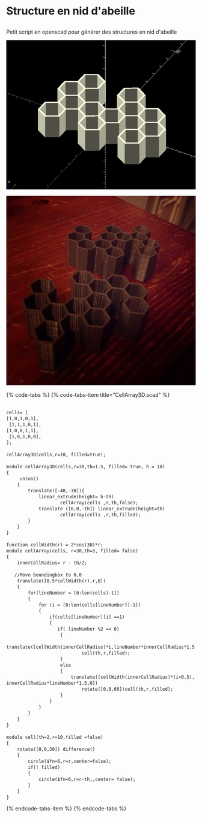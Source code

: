 # Structure en nid d'abeille

## 

Petit script en openscad pour générer des structures en nid d'abeille

![](../.gitbook/assets/image%20%2857%29.png)

![](../.gitbook/assets/image%20%288%29.png)





{% code-tabs %}
{% code-tabs-item title="CellArray3D.scad" %}
```text

cells= [
[1,0,1,0,1],
 [1,1,1,0,1],
[1,0,0,1,1],
 [1,0,1,0,0],
];
 
cellArray3D(cells,r=10, filled=true);
 
module cellArray3D(cells,r=30,th=1.5, filled= true, h = 18)
{
     union()
    {
        translate([-40,-30]){
            linear_extrude(height= h-th)
                    cellArray(cells ,r,th,false);
            translate ([0,0,-th]) linear_extrude(height=th)  
                    cellArray(cells ,r,th,filled);
        }
    }
}
 
function cellWidth(r) = 2*cos(30)*r;
module cellArray(cells, r=30,th=3, filled= false)
{
    innerCellRadius= r - th/2;
 
   //Move boundingbox to 0,0
    translate([0.5*cellWidth(r),r,0])
    {
        for(lineNumber = [0:len(cells)-1])
        {
            for (i = [0:len(cells[lineNumber])-1])
            {
                if(cells[lineNumber][i] ==1)
                {
                   if( lineNumber %2 == 0)
                    {    
                        translate([cellWidth(innerCellRadius)*i,lineNumber*innerCellRadius*1.5,0]) 
                            cell(th,r,filled);
                    }
                    else
                    {            
                        translate([cellWidth(innerCellRadius)*(i+0.5), innerCellRadius*lineNumber*1.5,0]) 
                            rotate([0,0,60])cell(th,r,filled);
                    }
                }
            }       
        }
    }
}
 
module cell(th=2,r=10,filled =false)
{
    rotate([0,0,30]) difference()
    {
        circle($fn=6,r=r,center=false);
        if(! filled)
        {
            circle($fn=6,r=r-th,,center= false);
        }
    }
}

```
{% endcode-tabs-item %}
{% endcode-tabs %}


